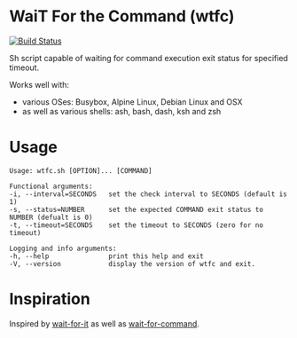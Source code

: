 WaiT For the Command (wtfc)
===
[![Build Status](https://secure.travis-ci.org/typekpb/wtfc.png?branch=master)](http://travis-ci.org/typekpb/wtfc)

Sh script capable of waiting for command execution exit status for specified timeout.

Works well with:
* various OSes: Busybox, Alpine Linux, Debian Linux and OSX
* as well as various shells: ash, bash, dash, ksh and zsh

Usage
===

    Usage: wtfc.sh [OPTION]... [COMMAND]

    Functional arguments:
    -i, --interval=SECONDS   set the check interval to SECONDS (default is 1)
    -s, --status=NUMBER      set the expected COMMAND exit status to NUMBER (defualt is 0)
    -t, --timeout=SECONDS    set the timeout to SECONDS (zero for no timeout)
    
    Logging and info arguments:
    -h, --help               print this help and exit
    -V, --version            display the version of wtfc and exit.

Inspiration
===

Inspired by [wait-for-it](https://github.com/vishnubob/wait-for-it) as well as [wait-for-command](https://github.com/ettore26/wait-for-command).